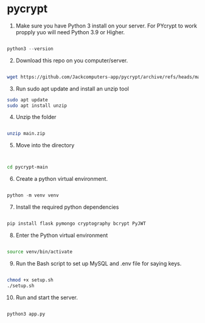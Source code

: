 # pycrypt
 

 1. Make sure you have Python 3 install on your server. For PYcrypt to work propply yuo will need Python 3.9 or Higher.

 ```python

 python3 --version

 ```

 2. Download this repo on you computer/server.

 ```bash

 wget https://github.com/Jackcomputers-app/pycrypt/archive/refs/heads/main.zip

 ```

 3. Run sudo apt update and install an unzip tool
```bash
sudo apt update
sudo apt install unzip
```

4. Unzip the folder
```bash

unzip main.zip

```
5. Move into the directory
```bash


cd pycrypt-main

```

6. Create a python virtual environment. 
```python

python -m venv venv

```

7. Install the required python dependencies
```python

pip install flask pymongo cryptography bcrypt PyJWT

```

8. Enter the Python virtual environment
```bash

source venv/bin/activate

```
9. Run the Bash script to set up MySQL and .env file for saying keys.
```bash

chmod +x setup.sh
./setup.sh

```

10. Run and start the server. 
```python

python3 app.py

```


